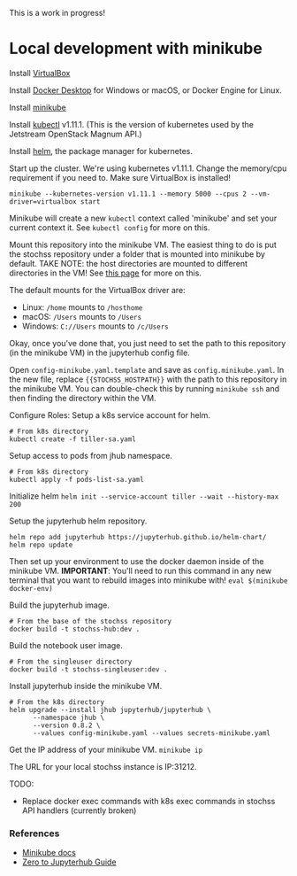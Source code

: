 
This is a work in progress!

# Local development with minikube

Install [VirtualBox](https://www.virtualbox.org/)

Install [Docker Desktop](https://www.docker.com/products/docker-desktop) for Windows or macOS, or Docker Engine for Linux.

Install [minikube](https://github.com/kubernetes/minikube) 

Install [kubectl](https://kubernetes.io/docs/reference/kubectl/overview/) v1.11.1. (This is the version of kubernetes used by the Jetstream OpenStack Magnum API.)

Install [helm](https://github.com/helm/helm), the package manager for kubernetes.

Start up the cluster. We're using kubernetes v1.11.1. Change the memory/cpu requirement if you need to. Make sure VirtualBox is installed!

```minikube --kubernetes-version v1.11.1 --memory 5000 --cpus 2 --vm-driver=virtualbox start```

Minikube will create a new `kubectl` context called 'minikube' and set your current context it. See `kubectl config` for more on this.

Mount this repository into the minikube VM. The easiest thing to do is put the stochss repository under a folder that is mounted into minikube by default. TAKE NOTE: the host directories are mounted to different directories in the VM! See [this page](https://minikube.sigs.k8s.io/docs/tasks/mount/) for more on this.

The default mounts for the VirtualBox driver are: 

- Linux: `/home` mounts to `/hosthome`
- macOS: `/Users` mounts to `/Users`
- Windows: `C://Users` mounts to  `/c/Users`

Okay, once you've done that, you just need to set the path to this repository (in the minikube VM) in the jupyterhub config file.

Open `config-minikube.yaml.template` and save as `config.minikube.yaml`. In the new file, replace `{{STOCHSS_HOSTPATH}}` with the path to this repository in the minikube VM. You can double-check this by running `minikube ssh` and then finding the directory within the VM.


Configure Roles:
Setup a k8s service account for helm.
```
# From k8s directory
kubectl create -f tiller-sa.yaml
```
Setup access to pods from jhub namespace.
```
# From k8s directory
kubectl apply -f pods-list-sa.yaml
```

Initialize helm
```helm init --service-account tiller --wait --history-max 200```

Setup the jupyterhub helm repository.
```
helm repo add jupyterhub https://jupyterhub.github.io/helm-chart/
helm repo update
```

Then set up your environment to use the docker daemon inside of the minikube VM. **IMPORTANT**: You'll need to run this command in any new terminal that you want to rebuild images into minikube with!
```eval $(minikube docker-env)```

Build the jupyterhub image.
```
# From the base of the stochss repository
docker build -t stochss-hub:dev .
```

Build the notebook user image.
```
# From the singleuser directory
docker build -t stochss-singleuser:dev .
```

Install jupyterhub inside the minikube VM.
```
# From the k8s directory
helm upgrade --install jhub jupyterhub/jupyterhub \
      --namespace jhub \
      --version 0.8.2 \
      --values config-minikube.yaml --values secrets-minikube.yaml
```

Get the IP address of your minikube VM.
```minikube ip```

The URL for your local stochss instance is IP:31212.

TODO:

- Replace docker exec commands with k8s exec commands in stochss API handlers (currently broken)


### References
- [Minikube docs](https://minikube.sigs.k8s.io/docs/)
- [Zero to Jupyterhub Guide](https://zero-to-jupyterhub.readthedocs.io/en/latest/index.html)

